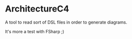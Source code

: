 # ArchitectureC4

A tool to read sort of DSL files in order to generate diagrams.

It's more a test with FSharp ;)
